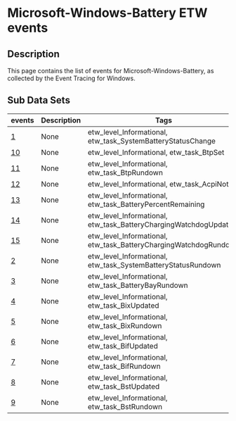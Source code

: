 # Microsoft-Windows-Battery ETW events

## Description
This page contains the list of events for Microsoft-Windows-Battery, as collected by the Event Tracing for Windows.

## Sub Data Sets
|events|Description|Tags|
|---|---|---|
|[1](events/event-1.md)|None|etw_level_Informational, etw_task_SystemBatteryStatusChange|
|[10](events/event-10.md)|None|etw_level_Informational, etw_task_BtpSet|
|[11](events/event-11.md)|None|etw_level_Informational, etw_task_BtpRundown|
|[12](events/event-12.md)|None|etw_level_Informational, etw_task_AcpiNotify|
|[13](events/event-13.md)|None|etw_level_Informational, etw_task_BatteryPercentRemaining|
|[14](events/event-14.md)|None|etw_level_Informational, etw_task_BatteryChargingWatchdogUpdated|
|[15](events/event-15.md)|None|etw_level_Informational, etw_task_BatteryChargingWatchdogRundown|
|[2](events/event-2.md)|None|etw_level_Informational, etw_task_SystemBatteryStatusRundown|
|[3](events/event-3.md)|None|etw_level_Informational, etw_task_BatteryBayRundown|
|[4](events/event-4.md)|None|etw_level_Informational, etw_task_BixUpdated|
|[5](events/event-5.md)|None|etw_level_Informational, etw_task_BixRundown|
|[6](events/event-6.md)|None|etw_level_Informational, etw_task_BifUpdated|
|[7](events/event-7.md)|None|etw_level_Informational, etw_task_BifRundown|
|[8](events/event-8.md)|None|etw_level_Informational, etw_task_BstUpdated|
|[9](events/event-9.md)|None|etw_level_Informational, etw_task_BstRundown|
